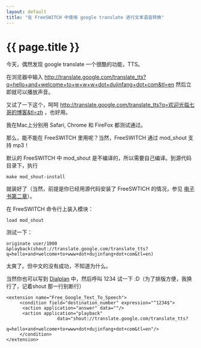 ```yaml
---
layout: default
title: "在 FreeSWITCH 中使用 google translate 进行文本语音转换"
---
```


# {{ page.title }}

今天，偶然发现 google translate 一个很酷的功能，TTS。

在浏览器中输入 http://translate.google.com/translate_tts?q=hello+and+welcome+to+w+w+w+dot+dujinfang+dot+com&tl=en 然后立即就可以播放声音。

又试了一下这个，呵呵 http://translate.google.com/translate_tts?q=欢迎光临七哥的博客&tl=zh ，也好用。

我在Mac上分别用 Safari, Chrome 和 FireFox 都测试通过。

那么，能不能在 FreeSWITCH 里用呢？当然，FreeSWITCH 通过 mod_shout 支持 mp3！

默认的 FreeSWITCH 中 mod_shout 是不编译的，所以需要自己编译。到源代码目录下，执行

    make mod_shout-install

就装好了（当然，前提是你已经用源代码安装了 FreeSWTICH 的情况，参见  [电子书第二章](/past/2010/4/14/freeswitch-chu-bu/)）。

在 FreeSWITCH 命令行上装入模块：

    load mod_shout

测试一下：

    originate user/1000 &playback(shout://translate.google.com/translate_tts?q=hello+and+welcome+to+www+dot+dujinfang+dot+com&tl=en)

太爽了。但中文的没有成功，不知道为什么。

当然你也可以写到 [Dialplan](http://www.freeswitch.org.cn/blog/past/2010/10/22/ren-shi-bo-hao-ji-hua-dialplan/) 中，然后呼叫 1234 试一下 :D（为了排版方便，我换行了，记着shout 那一行别断行）

	<extension name="Free_Google_Text_To_Speech">
	     <condition field="destination_number" expression="^1234$">
	      <action application="answer" data=""/>
	      <action application="playback"
                       data="shout://translate.google.com/translate_tts?
                       q=hello+and+welcome+to+www+dot+dujinfang+dot+com&tl=en"/>
	     </condition>
	</extension>



